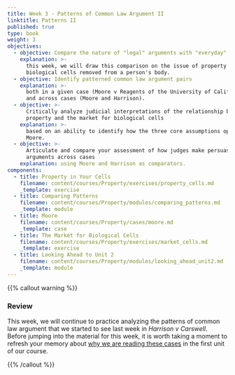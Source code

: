 ```yaml
---
title: Week 3 - Patterns of Common Law Argument II
linktitle: Patterns II
published: true
type: book
weight: 3
objectives:
  - objective: Compare the nature of "legal" arguments with "everyday" arguments
    explanation: >-
      this week, we will draw this comparison on the issue of property in
      biological cells removed from a person's body.
  - objective: Identify patterned common law argument pairs
    explanation: >-
      both in a given case (Moore v Reagents of the University of California)
      and across cases (Moore and Harrison).
  - objective: >-
      Critically analyze judicial interpretations of the relationship between
      property and the market for biological cells
    explanation: >-
      based on an ability to identify how the three core assumptions operated in
      Moore.
  - objective: >-
      Articulate and compare your assessment of how judges make persuasive legal
      arguments across cases
    explanation: using Moore and Harrison as comparators.
components:
  - title: Property in Your Cells
    filename: content/courses/Property/exercises/property_cells.md
    _template: exercise
  - title: Comparing Patterns
    filename: content/courses/Property/modules/comparing_patterns.md
    _template: module
  - title: Moore
    filename: content/courses/Property/cases/moore.md
    _template: case
  - title: The Market for Biological Cells
    filename: content/courses/Property/exercises/market_cells.md
    _template: exercise
  - title: Looking Ahead to Unit 2
    filename: content/courses/Property/modules/looking_ahead_unit2.md
    _template: module
---
```










{{% callout warning %}} 

### Review

This week, we will continue to practice analyzing the patterns of common law argument that we started to see last week in *Harrison v Carswell*. Before jumping into the material for this week, it is worth taking a moment to refresh your memory about [why we are reading these cases](../week2/#key-point) in the first unit of our course. 

{{% /callout %}}



